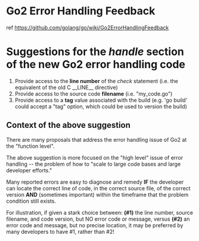 # Go2 Error Handling Feedback

ref https://github.com/golang/go/wiki/Go2ErrorHandlingFeedback

# Suggestions for the *handle* section of the new Go2 error handling code

1. Provide access to the __line number__ of the *check* statement (i.e. the equivalent of the old C \_\_LINE\_\_ directive)
2. Provide access to the source code __filename__ (i.e. "my_code.go")
3. Provide access to a __tag__ value associated with the build (e.g. 'go build' could accept a "tag" option, which could be used to version the build)


## Context of the above suggestion

There are many proposals that address the error handling issue of Go2 at the "function level".

The above suggestion is more focused on the "high level" issue of error handling -- the problem of how to "scale to large code bases and large developer efforts."

Many reported errors are easy to diagnose and remedy __IF__ the developer can locate the correct line of code, in the correct source file, of the correct version __AND__ (sometimes important) within the timeframe that the problem condition still exists.

For illustration, if given a stark choice between: __(#1)__ the line number, source filename, and code version, but NO error code or message, versus __(#2)__ an error code and message, but no precise location, it may be preferred by many developers to have #1, rather than #2!

